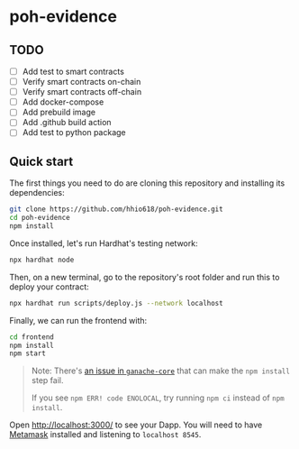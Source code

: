 # poh-evidence

## TODO
- [ ] Add test to smart contracts
- [ ] Verify smart contracts on-chain
- [ ] Verify smart contracts off-chain
- [ ] Add docker-compose 
- [ ] Add prebuild image
- [ ] Add .github build action
- [ ] Add test to python package

## Quick start

The first things you need to do are cloning this repository and installing its
dependencies:

```sh
git clone https://github.com/hhio618/poh-evidence.git
cd poh-evidence
npm install
```

Once installed, let's run Hardhat's testing network:

```sh
npx hardhat node
```

Then, on a new terminal, go to the repository's root folder and run this to
deploy your contract:

```sh
npx hardhat run scripts/deploy.js --network localhost
```

Finally, we can run the frontend with:

```sh
cd frontend
npm install
npm start
```

> Note: There's [an issue in `ganache-core`](https://github.com/trufflesuite/ganache-core/issues/650) that can make the `npm install` step fail. 
>
> If you see `npm ERR! code ENOLOCAL`, try running `npm ci` instead of `npm install`.

Open [http://localhost:3000/](http://localhost:3000/) to see your Dapp. You will
need to have [Metamask](https://metamask.io) installed and listening to
`localhost 8545`.